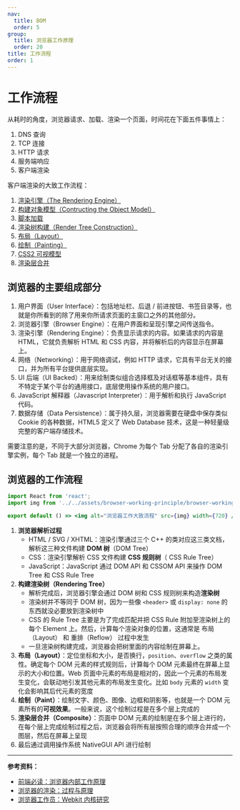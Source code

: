 ```yaml
---
nav:
  title: BOM
  order: 5
group:
  title: 浏览器工作原理
  order: 20
title: 工作流程
order: 1
---
```


# 工作流程

从耗时的角度，浏览器请求、加载、渲染一个页面，时间花在下面五件事情上：

1. DNS 查询
2. TCP 连接
3. HTTP 请求
4. 服务端响应
5. 客户端渲染

客户端渲染的大致工作流程：

1. [渲染引擎（The Rendering Engine）](the-rendering-engine.md)
2. [构建对象模型（Contructing the Object Model）](constructing-the-object-model.md)
3. [脚本加载](script-loads.md)
4. [渲染树构建（Render Tree Construction）](render-tree-construction.md)
5. [布局（Layout）](layout.md)
6. [绘制（Painting）](painting.md)
7. [CSS2 可视模型](css2-visual-module.md)
8. [渲染层合并](composite.md)

## 浏览器的主要组成部分

1. 用户界面（User Interface）：包括地址栏、后退 / 前进按钮、书签目录等，也就是你所看到的除了用来你所请求页面的主窗口之外的其他部分。
2. 浏览器引擎（Browser Engine）：在用户界面和呈现引擎之间传送指令。
3. 渲染引擎（Rendering Engine）：负责显示请求的内容。如果请求的内容是 HTML，它就负责解析 HTML 和 CSS 内容，并将解析后的内容显示在屏幕上。
4. 网络（Networking）：用于网络调试，例如 HTTP 请求，它具有平台无关的接口，并为所有平台提供底层实现。
5. UI 后端（UI Backed）：用来绘制类似组合选择框及对话框等基本组件，具有不特定于某个平台的通用接口，底层使用操作系统的用户接口。
6. JavaScript 解释器（Javascript Interpreter）：用于解析和执行 JavaScript 代码。
7. 数据存储（Data Persistence）：属于持久层，浏览器需要在硬盘中保存类似 Cookie 的各种数据，HTML5 定义了 Web Database 技术，这是一种轻量级完整的客户端存储技术。

需要注意的是，不同于大部分浏览器，Chrome 为每个 Tab 分配了各自的渲染引擎实例，每个 Tab 就是一个独立的进程。

## 浏览器的工作流程

```jsx | inline
import React from 'react';
import img from '../../assets/browser-working-principle/browser-working-process.jpg';

export default () => <img alt="浏览器工作大致流程" src={img} width={720} />;
```

1. **浏览器解析过程**
   - HTML / SVG / XHTML：渲染引擎通过三个 C++ 的类对应这三类文档，解析这三种文件构建 **DOM 树**（DOM Tree）
   - CSS：渲染引擎解析 CSS 文件构建 **CSS 规则树**（ CSS Rule Tree）
   - JavaScript：JavaScript 通过 DOM API 和 CSSOM API 来操作 DOM Tree 和 CSS Rule Tree
2. **构建渲染树（Rendering Tree）**
   - 解析完成后，浏览器引擎会通过 DOM 树和 CSS 规则树来构造**渲染树**
   - 渲染树并不等同于 DOM 树，因为一些像 `<header>` 或 `display: none` 的东西就没必要放到渲染树中
   - CSS 的 Rule Tree 主要是为了完成匹配并把 CSS Rule 附加至渲染树上的每个 Element 上。然后，计算每个渲染对象的位置，这通常是 布局（Layout） 和 重排（Reflow） 过程中发生
   - 一旦渲染树构建完成，浏览器会把树里面的内容绘制在屏幕上。
3. **布局（Layout）**：定位坐标和大小，是否换行，`position`、`overflow` 之类的属性。确定每个 DOM 元素的样式规则后，计算每个 DOM 元素最终在屏幕上显示的大小和位置。Web 页面中元素的布局是相对的，因此一个元素的布局发生变化，会联动地引发其他元素的布局发生变化。比如 `body` 元素的 `width` 变化会影响其后代元素的宽度
4. **绘制（Paint）**：绘制文字、颜色、图像、边框和阴影等，也就是一个 DOM 元素所有的**可视效果**。一般来说，这个绘制过程是在多个层上完成的
5. **渲染层合并（Composite）**：页面中 DOM 元素的绘制是在多个层上进行的，在每个层上完成绘制过程之后，浏览器会将所有层按照合理的顺序合并成一个图层，然后在屏幕上呈现
6. 最后通过调用操作系统 NativeGUI API 进行绘制

---

**参考资料：**

- [前端必读：浏览器内部工作原理](https://www.cnblogs.com/wjlog/p/5744753.html#chapter8)
- [浏览器的渲染：过程与原理](https://zhuanlan.zhihu.com/p/29418126)
- [浏览器工作员：Webkit 内核研究](https://juejin.im/entry/5a9a379af265da239d48c027)